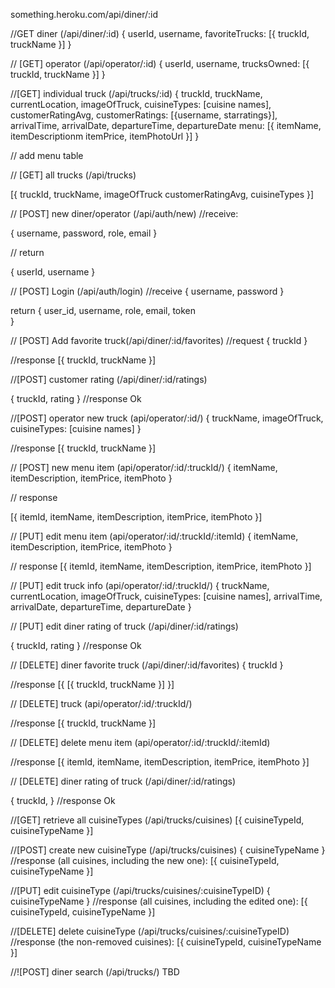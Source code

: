something.heroku.com/api/diner/:id

//GET diner (/api/diner/:id)
{
  userId,
  username,
  favoriteTrucks: [{
    truckId,
    truckName
  }]
}

// [GET] operator (/api/operator/:id)
{
  userId,
  username,
  trucksOwned: [{
    truckId,
    truckName
  }]
}

//[GET] individual truck (/api/trucks/:id)
{
  truckId,
  truckName,
  currentLocation,
  imageOfTruck,
  cuisineTypes: [cuisine names],
  customerRatingAvg,
  customerRatings: [{username, starratings}],
  arrivalTime,
  arrivalDate,
  departureTime,
  departureDate
  menu: [{
    itemName,
    itemDescriptionm
    itemPrice,
    itemPhotoUrl
  }]
}

// add menu table

// [GET] all trucks (/api/trucks)

[{
  truckId,
  truckName,
  imageOfTruck
  customerRatingAvg,
  cuisineTypes
}]

// [POST] new diner/operator (/api/auth/new)
//receive:

{
  username,
  password,
  role,
  email
}

// return

{
  userId,
  username
}

// [POST] Login (/api/auth/login)
//receive
{
  username,
  password
}

return {
  user_id,
  username,
  role,
  email,
  token  
}

// [POST] Add favorite truck(/api/diner/:id/favorites)
//request
{
  truckId
}

//response 
[{
  truckId,
  truckName
}]

//[POST] customer rating (/api/diner/:id/ratings)

{
  truckId,
  rating
}
//response
Ok

//[POST] operator new truck (api/operator/:id/)
{
  truckName,
  imageOfTruck,
  cuisineTypes: [cuisine names]
}

//response 
[{
  truckId,
  truckName
}]

// [POST] new menu item (api/operator/:id/:truckId/)
{
  itemName,
  itemDescription,
  itemPrice,
  itemPhoto
}

// response

[{
  itemId,
  itemName,
  itemDescription,
  itemPrice,
  itemPhoto
}]

// [PUT] edit menu item (api/operator/:id/:truckId/:itemId)
  {
    itemName,
    itemDescription,
    itemPrice,
    itemPhoto
  }

// response
[{
  itemId,
  itemName,
  itemDescription,
  itemPrice,
  itemPhoto
}]

// [PUT] edit truck info (api/operator/:id/:truckId/)
{
  truckName,
  currentLocation,
  imageOfTruck,
  cuisineTypes: [cuisine names],
  arrivalTime,
  arrivalDate,
  departureTime,
  departureDate
}

// [PUT] edit diner rating of truck (/api/diner/:id/ratings)

{
  truckId,
  rating
}
//response
Ok

// [DELETE] diner favorite truck (/api/diner/:id/favorites)
{
  truckId
}

//response
[{
  [{
    truckId,
    truckName
  }]
}]


// [DELETE] truck (api/operator/:id/:truckId/)

//response
[{
  truckId,
  truckName
}]

// [DELETE] delete menu item (api/operator/:id/:truckId/:itemId)

//response
[{
  itemId,
  itemName,
  itemDescription,
  itemPrice,
  itemPhoto
}]

// [DELETE]  diner rating of truck (/api/diner/:id/ratings)

{
  truckId,
}
//response
Ok


//[GET] retrieve all cuisineTypes (/api/trucks/cuisines)
[{
  cuisineTypeId,
  cuisineTypeName
}]

//[POST] create new cuisineType (/api/trucks/cuisines)
{
 cuisineTypeName
}
//response (all cuisines, including the new one):
[{
  cuisineTypeId,
  cuisineTypeName
}]

//[PUT] edit cuisineType (/api/trucks/cuisines/:cuisineTypeID)
{
 cuisineTypeName
}
//response (all cuisines, including the edited one):
[{
  cuisineTypeId,
  cuisineTypeName
}]

//[DELETE] delete cuisineType (/api/trucks/cuisines/:cuisineTypeID)
//response (the non-removed cuisines):
[{
  cuisineTypeId,
  cuisineTypeName
}]

//![POST] diner search (/api/trucks/) 
TBD
